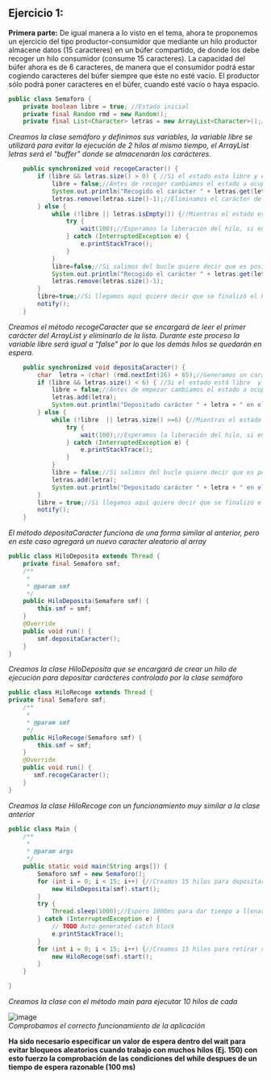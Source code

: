## Ejercicio 1:

**Primera parte:** De igual manera a lo visto en el tema, ahora te proponemos un ejercicio del tipo productor-consumidor que mediante un hilo productor almacene datos (15 caracteres) en un búfer compartido, de donde los debe recoger un hilo consumidor (consume 15 caracteres). La capacidad del búfer ahora es de 6 caracteres, de manera que el consumidor podrá estar cogiendo caracteres del búfer siempre que éste no esté vacío. El productor sólo podrá poner caracteres en el búfer, cuando esté vacío o haya espacio.

```Java
public class Semaforo {
    private boolean libre = true; //Estado inicial
    private final Random rmd = new Random();
    private final List<Character> letras = new ArrayList<Character>();//ArrayList donde se almacenarán los carácteres del buffer

```
*Creamos la clase semáforo y definimos sus variables, la variable libre se utilizará para evitar la ejecución de 2 hilos al mismo tiempo, el ArrayList letras será el "buffer" donde se almacenarán los carácteres.*  

```Java
    public synchronized void recogeCaracter() {
        if (libre && letras.size() > 0) { //Si el estado esta libre y el tamaño del buffer es mayor a 0 recogemos un carácter
            libre = false;//Antes de recoger cambiamos el estado a ocupado
            System.out.println("Recogido el carácter " + letras.get(letras.size()-1) + " del buffer (" + (letras.size() -1) + ")");
            letras.remove(letras.size()-1);//Eliminamos el carácter del buffer
        } else {
            while (!libre || letras.isEmpty()) {//Mientras el estado está ocupado o el buffer vacío el hilo se queda en espera
                try {
                    wait(100);//Esperamos la liberación del hilo, si en 0.1 segundo no recibe la liberación comprueba las condiciones del bucle
                } catch (InterruptedException e) {
                    e.printStackTrace();
                }
            }
            libre=false;//Si salimos del bucle quiere decir que es posible la lectura por lo que cambiamos el estado antes de realizar la operación
            System.out.println("Recogido el carácter " + letras.get(letras.size()-1) + " del buffer (" + (letras.size() -1) + ")");
            letras.remove(letras.size()-1);
        }
        libre=true;//Si llegamos aquí quiere decir que se finalizó el hilo, por lo que podemos liberar el estado y dar aviso al resto de hilos.
        notify();
    }
````
*Creamos el método recogeCaracter que se encargará de leer el primer carácter del ArrayList y eliminarlo de la lista. Durante este proceso la variable libre será igual a "false" por lo que los demás hilos se quedarán en espera.*  
````Java
    public synchronized void depositaCaracter() {
        char  letra = (char) (rmd.nextInt(26) + 65);//Generamos un caracter de letra mayúscula aleatorio
        if (libre && letras.size() < 6) { //Si el estado está libre  y el buffer es menor a 6 podemos depositar un nuevo carácter en el buffer
            libre = false;//Antes de empezar cambiamos el estado a ocupado
            letras.add(letra);
            System.out.println("Depositado carácter " + letra + " en el buffer (" + letras.size() + ")");
        } else {
            while (!libre  || letras.size() >=6) {//Mientras el estado sea ocupado y el buffer sea mayor o igual a 6 (realmente nunca deberí llegar a ser superior) se queda en espera
                try {
                    wait(100);//Esperamos la liberación del hilo, si en 0.1 segundo no recibe la liberación comprueba las condiciones del bucle
                } catch (InterruptedException e) {
                    e.printStackTrace();
                }
            }
            libre = false;//Si salimos del bucle quiere decir que es posible la escritura por lo que cambiamos el estado antes de realizar la operación
            letras.add(letra);
            System.out.println("Depositado carácter " + letra + " en el buffer (" + letras.size() + ")");
        }
        libre = true;//Si llegamos aquí quiere decir que se finalizó el hilo, por lo que podemos liberar el estado y dar aviso al resto de hilos.
        notify();
    }
````
*El método depositaCaracter funciona de una forma similar al anterior, pero en este caso agregará un nuevo caracter aleatorio al array*  
````Java
public class HiloDeposita extends Thread {
    private final Semaforo smf;
    /**
     *
     * @param smf
     */
    public HiloDeposita(Semaforo smf) {
        this.smf = smf;
    }
    @Override
    public void run() {
    	smf.depositaCaracter();
    }
}
````
*Creamos la clase HiloDeposita que se encargará de crear un hilo de ejecución para depositar carácteres controlado por la clase semáforo*  
````Java
public class HiloRecoge extends Thread {
private final Semaforo smf;
    /**
     *
     * @param smf
     */
    public HiloRecoge(Semaforo smf) {
        this.smf = smf;
    }
    @Override
    public void run() {
       smf.recogeCaracter();
    }
}
````
*Creamos la clase HiloRecoge con un funcionamiento muy similar a la clase anterior*  
````Java
public class Main {
    /**
     *
     * @param args
     */
    public static void main(String args[]) {
        Semaforo smf = new Semaforo();
        for (int i = 0; i < 15; i++) {//Creamos 15 hilos para depositar caracteres en el buffer
            new HiloDeposita(smf).start();
        }
        try {
			Thread.sleep(1000);//Espero 1000ms para dar tiempo a llenar los buffer y comprobar que no sobrepasa el límite
		} catch (InterruptedException e) {
			// TODO Auto-generated catch block
			e.printStackTrace();
		}
        for (int i = 0; i < 15; i++) {//Creamos 15 hilos para retirar caracteres del buffer
            new HiloRecoge(smf).start();
        }
    }

}
````
*Creamos la clase con el método main para ejecutar 10 hilos de cada*  

![image](https://user-images.githubusercontent.com/44543081/49691382-f879a300-fb40-11e8-9663-e6b4f61e2141.png)  
*Comprobamos el correcto funcionamiento de la aplicación*  

**Ha sido necesario especificar un valor de espera dentro del wait para evitar bloqueos aleatorios cuando trabajo con muchos hilos (Ej. 150) con esto fuerzo la comprobación de las condiciones del while despues de un tiempo de espera razonable (100 ms)**

